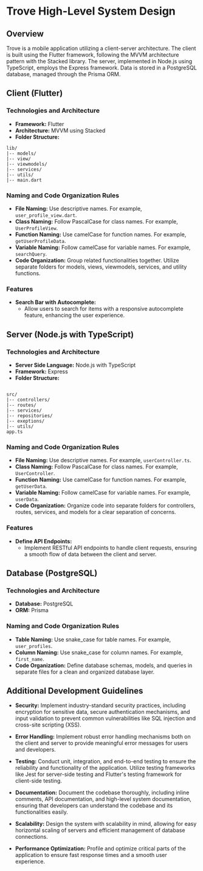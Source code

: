 # Trove High-Level System Design

## Overview

Trove is a mobile application utilizing a client-server architecture. The client is built using the Flutter framework, following the MVVM architecture pattern with the Stacked library. The server, implemented in Node.js using TypeScript, employs the Express framework. Data is stored in a PostgreSQL database, managed through the Prisma ORM.

## Client (Flutter)

### Technologies and Architecture

- **Framework:** Flutter
- **Architecture:** MVVM using Stacked
- **Folder Structure:**

```plaintext
lib/
|-- models/
|-- view/
|-- viewmodels/
|-- services/
|-- utils/
|-- main.dart
```

### Naming and Code Organization Rules

- **File Naming:** Use descriptive names. For example, `user_profile_view.dart`.
- **Class Naming:** Follow PascalCase for class names. For example, `UserProfileView`.
- **Function Naming:** Use camelCase for function names. For example, `getUserProfileData`.
- **Variable Naming:** Follow camelCase for variable names. For example, `searchQuery`.
- **Code Organization:** Group related functionalities together. Utilize separate folders for models, views, viewmodels, services, and utility functions.

### Features

- **Search Bar with Autocomplete:**
  - Allow users to search for items with a responsive autocomplete feature, enhancing the user experience.

## Server (Node.js with TypeScript)

### Technologies and Architecture

- **Server Side Language:** Node.js with TypeScript
- **Framework:** Express
- **Folder Structure:**

```plaintext

src/
|-- controllers/
|-- routes/
|-- services/
|-- repositories/
|-- exeptions/
|-- utils/
app.ts
```

### Naming and Code Organization Rules

- **File Naming:** Use descriptive names. For example, `userController.ts`.
- **Class Naming:** Follow PascalCase for class names. For example, `UserController`.
- **Function Naming:** Use camelCase for function names. For example, `getUserData`.
- **Variable Naming:** Follow camelCase for variable names. For example, `userData`.
- **Code Organization:** Organize code into separate folders for controllers, routes, services, and models for a clear separation of concerns.

### Features

- **Define API Endpoints:**
  - Implement RESTful API endpoints to handle client requests, ensuring a smooth flow of data between the client and server.

## Database (PostgreSQL)

### Technologies and Architecture

- **Database:** PostgreSQL
- **ORM:** Prisma

### Naming and Code Organization Rules

- **Table Naming:** Use snake_case for table names. For example, `user_profiles`.
- **Column Naming:** Use snake_case for column names. For example, `first_name`.
- **Code Organization:** Define database schemas, models, and queries in separate files for a clean and organized database layer.
  
## Additional Development Guidelines

- **Security:** Implement industry-standard security practices, including encryption for sensitive data, secure authentication mechanisms, and input validation to prevent common vulnerabilities like SQL injection and cross-site scripting (XSS).
  
- **Error Handling:** Implement robust error handling mechanisms both on the client and server to provide meaningful error messages for users and developers.

- **Testing:** Conduct unit, integration, and end-to-end testing to ensure the reliability and functionality of the application. Utilize testing frameworks like Jest for server-side testing and Flutter's testing framework for client-side testing.

- **Documentation:** Document the codebase thoroughly, including inline comments, API documentation, and high-level system documentation, ensuring that developers can understand the codebase and its functionalities easily.

- **Scalability:** Design the system with scalability in mind, allowing for easy horizontal scaling of servers and efficient management of database connections.

- **Performance Optimization:** Profile and optimize critical parts of the application to ensure fast response times and a smooth user experience.

